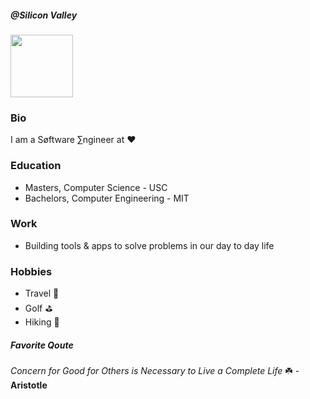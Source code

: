 ##### @Silicon Valley
<img src="https://github.com/user-attachments/assets/b3f00f9e-983e-4cd1-9613-05b4e847ae68" width="100">

### Bio

I am a Søftware ∑ngineer at ❤️ 

### Education

- Masters, Computer Science - USC 
- Bachelors, Computer Engineering - MIT

### Work

- Building tools & apps to solve problems in our day to day life 

### Hobbies

- Travel 🤠
- Golf ⛳️
- Hiking 🗻

##### Favorite Qoute
*Concern for Good for Others is Necessary to Live a Complete Life* ☘️ - **Aristotle**
